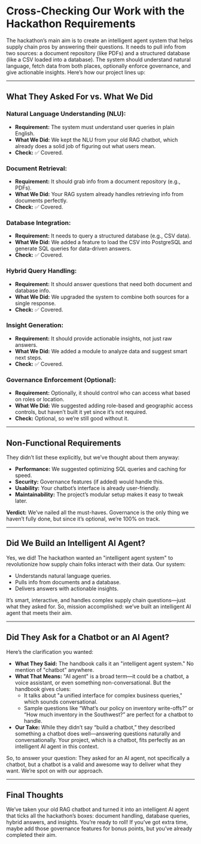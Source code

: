 # Cross-Checking Our Work with the Hackathon Requirements

The hackathon’s main aim is to create an intelligent agent system that helps supply chain pros by answering their questions. It needs to pull info from two sources: a document repository (like PDFs) and a structured database (like a CSV loaded into a database). The system should understand natural language, fetch data from both places, optionally enforce governance, and give actionable insights. Here’s how our project lines up:

---

## What They Asked For vs. What We Did

### Natural Language Understanding (NLU):
- **Requirement:** The system must understand user queries in plain English.  
- **What We Did:** We kept the NLU from your old RAG chatbot, which already does a solid job of figuring out what users mean.  
- **Check:** ✅ Covered.

### Document Retrieval:
- **Requirement:** It should grab info from a document repository (e.g., PDFs).  
- **What We Did:** Your RAG system already handles retrieving info from documents perfectly.  
- **Check:** ✅ Covered.

### Database Integration:
- **Requirement:** It needs to query a structured database (e.g., CSV data).  
- **What We Did:** We added a feature to load the CSV into PostgreSQL and generate SQL queries for data-driven answers.  
- **Check:** ✅ Covered.

### Hybrid Query Handling:
- **Requirement:** It should answer questions that need both document and database info.  
- **What We Did:** We upgraded the system to combine both sources for a single response.  
- **Check:** ✅ Covered.

### Insight Generation:
- **Requirement:** It should provide actionable insights, not just raw answers.  
- **What We Did:** We added a module to analyze data and suggest smart next steps.  
- **Check:** ✅ Covered.

### Governance Enforcement (Optional):
- **Requirement:** Optionally, it should control who can access what based on roles or location.  
- **What We Did:** We suggested adding role-based and geographic access controls, but haven’t built it yet since it’s not required.  
- **Check:** Optional, so we’re still good without it.

---

## Non-Functional Requirements

They didn’t list these explicitly, but we’ve thought about them anyway:

- **Performance:** We suggested optimizing SQL queries and caching for speed.  
- **Security:** Governance features (if added) would handle this.  
- **Usability:** Your chatbot’s interface is already user-friendly.  
- **Maintainability:** The project’s modular setup makes it easy to tweak later.

**Verdict:** We’ve nailed all the must-haves. Governance is the only thing we haven’t fully done, but since it’s optional, we’re 100% on track.

---

## Did We Build an Intelligent AI Agent?

Yes, we did! The hackathon wanted an "intelligent agent system" to revolutionize how supply chain folks interact with their data. Our system:

- Understands natural language queries.  
- Pulls info from documents and a database.  
- Delivers answers with actionable insights.

It’s smart, interactive, and handles complex supply chain questions—just what they asked for. So, mission accomplished: we’ve built an intelligent AI agent that meets their aim.

---

## Did They Ask for a Chatbot or an AI Agent?

Here’s the clarification you wanted:

- **What They Said:** The handbook calls it an "intelligent agent system." No mention of "chatbot" anywhere.  
- **What That Means:** "AI agent" is a broad term—it could be a chatbot, a voice assistant, or even something non-conversational. But the handbook gives clues:  
  - It talks about "a unified interface for complex business queries," which sounds conversational.  
  - Sample questions like “What’s our policy on inventory write-offs?” or “How much inventory in the Southwest?” are perfect for a chatbot to handle.  
- **Our Take:** While they didn’t say “build a chatbot,” they described something a chatbot does well—answering questions naturally and conversationally. Your project, which is a chatbot, fits perfectly as an intelligent AI agent in this context.

So, to answer your question: They asked for an AI agent, not specifically a chatbot, but a chatbot is a valid and awesome way to deliver what they want. We’re spot on with our approach.

---

## Final Thoughts

We’ve taken your old RAG chatbot and turned it into an intelligent AI agent that ticks all the hackathon’s boxes: document handling, database queries, hybrid answers, and insights. You’re ready to roll! If you’ve got extra time, maybe add those governance features for bonus points, but you’ve already completed their aim.
